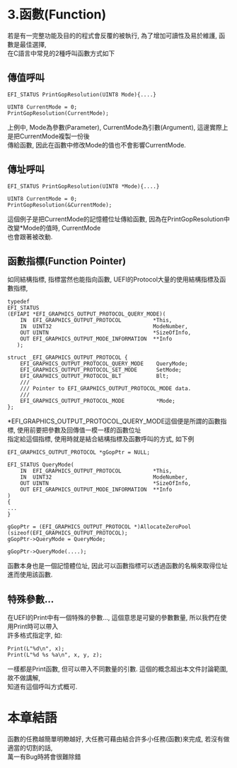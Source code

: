 # 3.函數(Function)
若是有一完整功能及目的的程式會反覆的被執行, 為了增加可讀性及易於維護, 函數是最佳選擇,<br>
在C語言中常見的2種呼叫函數方式如下<br>
## 傳值呼叫
```
EFI_STATUS PrintGopResolution(UINT8 Mode){....}

UINT8 CurrentMode = 0;
PrintGopResolution(CurrentMode);
```
上例中, Mode為參數(Parameter), CurrentMode為引數(Argument), 這邊實際上是把CurrentMode複製一份後<br>
傳給函數, 因此在函數中修改Mode的值也不會影響CurrentMode.
## 傳址呼叫
```
EFI_STATUS PrintGopResolution(UINT8 *Mode){....}

UINT8 CurrentMode = 0;
PrintGopResolution(&CurrentMode);
```
這個例子是把CurrentMode的記憶體位址傳給函數, 因為在PrintGopResolution中改變*Mode的值時, CurrentMode<br>
也會跟著被改動.<br>

## 函數指標(Function Pointer)
如同結構指標, 指標當然也能指向函數, UEFI的Protocol大量的使用結構指標及函數指標,<br>
```
typedef
EFI_STATUS
(EFIAPI *EFI_GRAPHICS_OUTPUT_PROTOCOL_QUERY_MODE)(
    IN  EFI_GRAPHICS_OUTPUT_PROTOCOL          *This,
    IN  UINT32                                ModeNumber,
    OUT UINTN                                 *SizeOfInfo,
    OUT EFI_GRAPHICS_OUTPUT_MODE_INFORMATION  **Info
   );

struct _EFI_GRAPHICS_OUTPUT_PROTOCOL {
    EFI_GRAPHICS_OUTPUT_PROTOCOL_QUERY_MODE    QueryMode;
    EFI_GRAPHICS_OUTPUT_PROTOCOL_SET_MODE      SetMode;
    EFI_GRAPHICS_OUTPUT_PROTOCOL_BLT           Blt;
    ///
    /// Pointer to EFI_GRAPHICS_OUTPUT_PROTOCOL_MODE data.
    ///
    EFI_GRAPHICS_OUTPUT_PROTOCOL_MODE          *Mode;
};
```
*EFI_GRAPHICS_OUTPUT_PROTOCOL_QUERY_MODE這個便是所謂的函數指標, 使用前要把參數及回傳值一模一樣的函數位址<br>
指定給這個指標, 使用時就是結合結構指標及函數呼叫的方式, 如下例<br>
```
EFI_GRAPHICS_OUTPUT_PROTOCOL *gGopPtr = NULL;

EFI_STATUS QueryMode(
    IN  EFI_GRAPHICS_OUTPUT_PROTOCOL          *This,
    IN  UINT32                                ModeNumber,
    OUT UINTN                                 *SizeOfInfo,
    OUT EFI_GRAPHICS_OUTPUT_MODE_INFORMATION  **Info
)
{
...
}

gGopPtr = (EFI_GRAPHICS_OUTPUT_PROTOCOL *)AllocateZeroPool (sizeof(EFI_GRAPHICS_OUTPUT_PROTOCOL);
gGopPtr->QueryMode = QueryMode;

gGopPtr->QueryMode(....);
```
函數本身也是一個記憶體位址, 因此可以函數指標可以透過函數的名稱來取得位址進而使用該函數.

## 特殊參數...
在UEFI的Print中有一個特殊的參數..., 這個意思是可變的參數數量, 所以我們在使用Print時可以帶入<br>
許多格式指定字, 如:<br>
```
Print(L"%d\n", x);
Print(L"%d %s %a\n", x, y, z);
```
一樣都是Print函數, 但可以帶入不同數量的引數. 這個的概念超出本文件討論範圍, 故不做講解,<br>
知道有這個呼叫方式概可.

# 本章結語
函數的任務越簡單明瞭越好, 大任務可藉由結合許多小任務(函數)來完成, 若沒有做適當的切割的話,<br>
萬一有Bug時將會很難除錯
